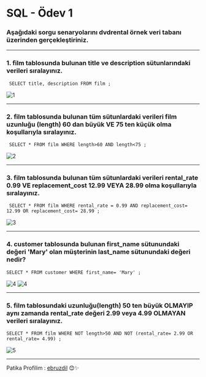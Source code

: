 # SQL - Ödev 1

### Aşağıdaki sorgu senaryolarını dvdrental örnek veri tabanı üzerinden gerçekleştiriniz.

---
### 1. **film** tablosunda bulunan **title** ve **description** sütunlarındaki verileri sıralayınız.

 ` SELECT title, description FROM film ;` 

![1](https://user-images.githubusercontent.com/70747048/220420135-1e02f8d9-5541-4d5f-b7de-14e2a16e1d86.png)

---
### 2. **film** tablosunda bulunan tüm sütunlardaki verileri film uzunluğu (length) 60 dan büyük **VE** 75 ten küçük olma koşullarıyla sıralayınız.

` SELECT * FROM film WHERE length>60 AND length<75 ;` 

![2](https://user-images.githubusercontent.com/70747048/220420140-3342f91b-3d70-4a31-bb53-b6f90bc24f8a.png)

---
### 3. **film** tablosunda bulunan tüm sütunlardaki verileri rental_rate 0.99 **VE** replacement_cost 12.99 **VEYA** 28.99 olma koşullarıyla sıralayınız.

` SELECT * FROM film WHERE rental_rate = 0.99 AND replacement_cost= 12.99 OR replacement_cost= 28.99 ;`

![3](https://user-images.githubusercontent.com/70747048/220420145-b593255a-0064-4829-b102-c266cdab0573.png)

---
### 4. **customer** tablosunda bulunan first_name sütunundaki değeri 'Mary' olan müşterinin last_name sütunundaki değeri nedir?

`SELECT * FROM customer WHERE first_name= 'Mary' ; ` 

![4](https://user-images.githubusercontent.com/70747048/220420147-33f6a59c-2a7d-4d3b-a6b9-372c8a8b692f.png)
![4](https://user-images.githubusercontent.com/70747048/220420148-6f550d79-4f34-470a-b18c-aaf7d585a9a3.png)

---
### 5. **film** tablosundaki uzunluğu(length) 50 ten büyük OLMAYIP aynı zamanda rental_rate değeri 2.99 veya 4.99 OLMAYAN verileri sıralayınız.

` SELECT * FROM film WHERE NOT length>50 AND NOT (rental_rate= 2.99 OR rental_rate= 4.99) ; ` 

![5](https://user-images.githubusercontent.com/70747048/220420150-637d1a7b-80d5-4c2b-9c4f-768e6b24425a.png)

---
Patika Profilim : [ebruzdil](https://app.patika.dev/ebruzdil)  😊✨
